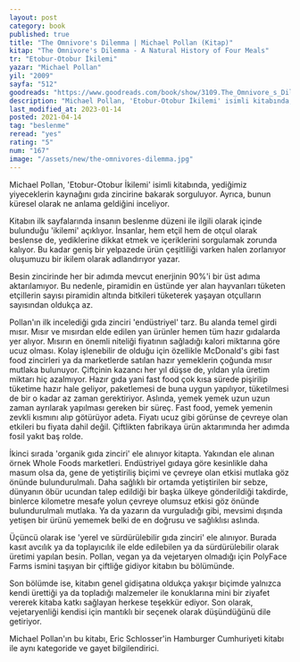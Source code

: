```yaml
---
layout: post
category: book
published: true
title: "The Omnivore's Dilemma | Michael Pollan (Kitap)"
kitap: "The Omnivore's Dilemma - A Natural History of Four Meals"
tr: "Etobur-Otobur İkilemi"
yazar: "Michael Pollan"
yil: "2009"
sayfa: "512"
goodreads: "https://www.goodreads.com/book/show/3109.The_Omnivore_s_Dilemma"
description: "Michael Pollan, 'Etobur-Otobur İkilemi' isimli kitabında, yediğimiz yiyeceklerin kaynağını gıda zincirine bakarak sorguluyor. Ayrıca, bunun küresel olarak ne anlama geldiğini inceliyor."
last_modified_at: 2023-01-14
posted: 2021-04-14
tag: "beslenme"
reread: "yes"
rating: "5"
num: "167"
image: "/assets/new/the-omnivores-dilemma.jpg"
---
```


Michael Pollan, 'Etobur-Otobur İkilemi' isimli kitabında, yediğimiz yiyeceklerin kaynağını gıda zincirine bakarak sorguluyor. Ayrıca, bunun küresel olarak ne anlama geldiğini inceliyor.

Kitabın ilk sayfalarında insanın beslenme düzeni ile ilgili olarak içinde bulunduğu 'ikilemi' açıklıyor. İnsanlar, hem etçil hem de otçul olarak beslense de, yediklerine dikkat etmek ve içeriklerini sorgulamak zorunda kalıyor. Bu kadar geniş bir yelpazede ürün çeşitliliği varken halen zorlanıyor oluşumuzu bir ikilem olarak adlandırıyor yazar.

Besin zincirinde her bir adımda mevcut enerjinin 90%'i bir üst adıma aktarılamıyor. Bu nedenle, piramidin en üstünde yer alan hayvanları tüketen etçillerin sayısı piramidin altında bitkileri tüketerek yaşayan otçulların sayısından oldukça az.

Pollan'ın ilk incelediği gıda zinciri 'endüstriyel' tarz. Bu alanda temel girdi mısır. Mısır ve mısırdan elde edilen yan ürünler hemen tüm hazır gıdalarda yer alıyor. Mısırın en önemli niteliği fiyatının sağladığı kalori miktarına göre ucuz olması. Kolay işlenebilir de olduğu için özellikle McDonald's gibi fast food zincirleri ya da marketlerde satılan hazır yemeklerin çoğunda mısır mutlaka bulunuyor. Çiftçinin kazancı her yıl düşse de, yıldan yıla üretim miktarı hiç azalmıyor. Hazır gıda yani fast food çok kısa sürede pişirilip tüketime hazır hale geliyor, paketlemesi de buna uygun yapılıyor, tüketilmesi de bir o kadar az zaman gerektiriyor. Aslında, yemek yemek uzun uzun zaman ayrılarak yapılması gereken bir süreç. Fast food, yemek yemenin zevkli kısmını alıp götürüyor adeta. Fiyatı ucuz gibi görünse de çevreye olan etkileri bu fiyata dahil değil. Çiftlikten fabrikaya ürün aktarımında her adımda fosil yakıt baş rolde.

İkinci sırada 'organik gıda zinciri' ele alınıyor kitapta. Yakından ele alınan örnek Whole Foods marketleri. Endüstriyel gıdaya göre kesinlikle daha masum olsa da, gene de yetiştiriliş biçimi ve çevreye olan etkisi mutlaka göz önünde bulundurulmalı. Daha sağlıklı bir ortamda yetiştirilen bir sebze, dünyanın öbür ucundan talep edildiği bir başka ülkeye gönderildiği takdirde, binlerce kilometre mesafe yolun çevreye olumsuz etkisi göz önünde bulundurulmalı mutlaka. Ya da yazarın da vurguladığı gibi, mevsimi dışında yetişen bir ürünü yememek belki de en doğrusu ve sağlıklısı aslında.

Üçüncü olarak ise 'yerel ve sürdürülebilir gıda zinciri' ele alınıyor. Burada kasıt avcılık ya da toplayıcılık ile elde edilebilen ya da sürdürülebilir olarak üretimi yapılan besin. Pollan, vegan ya da vejetaryen olmadığı için PolyFace Farms ismini taşıyan bir çiftliğe gidiyor kitabın bu bölümünde.

Son bölümde ise, kitabın genel gidişatına oldukça yakışır biçimde yalnızca kendi ürettiği ya da topladığı malzemeler ile konuklarına mini bir ziyafet vererek kitaba katkı sağlayan herkese teşekkür ediyor. Son olarak, vejetaryenliği kendisi için mantıklı bir seçenek olarak düşündüğünü dile getiriyor.

Michael Pollan'ın bu kitabı, Eric Schlosser'in Hamburger Cumhuriyeti kitabı ile aynı kategoride ve gayet bilgilendirici.
